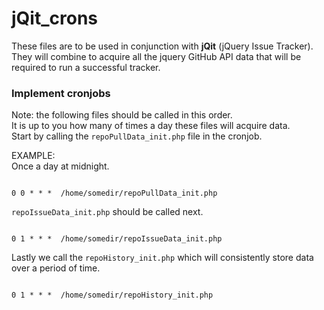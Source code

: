 # jQit_crons

These files are to be used in conjunction with **jQit** (jQuery Issue Tracker).   
They will combine to acquire all the jquery GitHub API data that will be required to run a successful tracker.

### Implement cronjobs  
Note: the following files should be called in this order.   
It is up to you how many of times a day these files will acquire data.  
Start by calling the ``repoPullData_init.php`` file in the cronjob.    
 
EXAMPLE:   
Once a day at midnight.
```

0 0 * * *  /home/somedir/repoPullData_init.php

```
``repoIssueData_init.php`` should be called next.   
```

0 1 * * *  /home/somedir/repoIssueData_init.php

```
Lastly we call the ``repoHistory_init.php`` which will consistently store data over a period of time.   
```

0 1 * * *  /home/somedir/repoHistory_init.php

```
